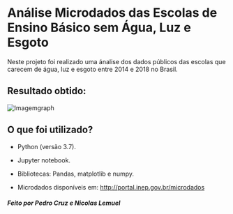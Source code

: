 # Análise Microdados das Escolas de Ensino Básico sem Água, Luz e Esgoto

Neste projeto foi realizado uma ánalise dos dados públicos das escolas que carecem de água, luz e esgoto entre 2014 e 2018 no Brasil.

## Resultado obtido:

![Imagemgraph](https://user-images.githubusercontent.com/53242511/70248216-5b544900-1759-11ea-85b8-a1c16108bed1.png)

## O que foi utilizado?

* Python (versão 3.7).

* Jupyter notebook.

* Bibliotecas: Pandas, matplotlib e numpy.

* Microdados disponíveis em: http://portal.inep.gov.br/microdados













##### Feito por Pedro Cruz e Nicolas Lemuel
